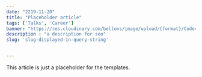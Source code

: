```yaml
---
date: "2219-11-20"
title: "Placeholder article"
tags: ['Talks', 'Career']
banner: "https://res.cloudinary.com/bellons/image/upload/{format}/Code4IT/TCPPING/cover_tcpping.jpg"
description : "a description for seo"
slug: 'slug-displayed-in-query-string'


---
```

This article is just a placeholder for the templates. 
